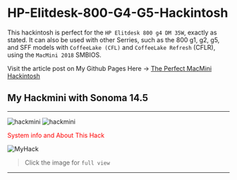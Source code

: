 # HP-Elitdesk-800-G4-G5-Hackintosh
This hackintosh is perfect for the `HP Elitdesk 800 g4 DM 35W`, exactly as stated. It can also be used with other Serries, such as the 800 g1, g2, g5, and SFF models with `CoffeeLake (CFL)` and `CoffeeLake Refresh` (CFLR), using the `MacMini 2018` SMBIOS.

Visit the article post on My Github Pages Here -> [The Perfect MacMini Hackintosh](https://caturmahdialfurqon.github.io/posts/The-perfect-macmini-HACKINTOSH/)

## My Hackmini with Sonoma 14.5
<hr>

![hackmini](https://caturmahdialfurqon.github.io/assets/img/Post/The-Perfect-MacMini-Hackintosh/Screenshot%202024-06-02%20at%2016.52.30.png)
![hackmini](https://caturmahdialfurqon.github.io/assets/img/Post/The-Perfect-MacMini-Hackintosh/Screenshot%202024-06-02%20at%2016.59.33.png)

<span style="color: #FF0000;">System info and About This Hack</span>

![MyHack](https://caturmahdialfurqon.github.io/assets/img/Post/The-Perfect-MacMini-Hackintosh/Screenshot%202024-06-02%20at%2019.00.21.png)
> Click the image for `full view`
<hr>
<br>
